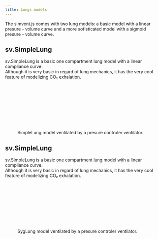 ```yaml
---
title: Lungs models
---
```


The simvent.js comes with two lung models: a basic model with a linear presure - volume curve 
and a more sofisticated model with a sigmoid presure - volume curve.

## sv.SimpleLung

sv.SimpleLung is a basic one compartment lung model with a linear compliance curve.  
Although it is very basic in regard of lung mechanics, it has the very cool feature
of modelizing CO₂ exhalation.

<figure>
	<svg id="svg1" class="square"></svg>
	<figcaption>SimpleLung model ventilated by a presure controler ventilator.</figcaption>
</figure>



<script>
var lung = new sv.SimpleLung();
var ventilator = new sv.PVCurve();
var data = ventilator.ventilate(lung);

fx = function(d){return d.Palv};
fy1 = function(d){return d.Vt};

var graph = gs.quickGraph( "#svg1", data.timeData, fx, fy1)
	.setidx("Palv")
	.setidy("Volume");
</script>

## sv.SimpleLung

sv.SimpleLung is a basic one compartment lung model with a linear compliance curve.  
Although it is very basic in regard of lung mechanics, it has the very cool feature
of modelizing CO₂ exhalation.


<figure>
	<svg id="svg3" class="square"></svg>
	<figcaption>SygLung model ventilated by a presure controler ventilator.</figcaption>
</figure>


<script>
var lung = new sv.SygLung();
var ventilator = new sv.PVCurve();
var data = ventilator.ventilate(lung);

fx = function(d){return d.Palv};
fy1 = function(d){return d.Vt};

var graph = gs.quickGraph( "#svg3", data.timeData, fx, fy1)
	.setidx("Palv")
	.setidy("Volume");
</script>
